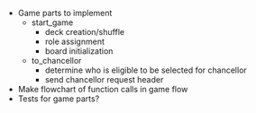 - Game parts to implement
    - start_game
        - deck creation/shuffle
        - role assignment
        - board initialization 
    - to_chancellor
        - determine who is eligible to be selected for chancellor
        - send chancellor request header
- Make flowchart of function calls in game flow
- Tests for game parts?
